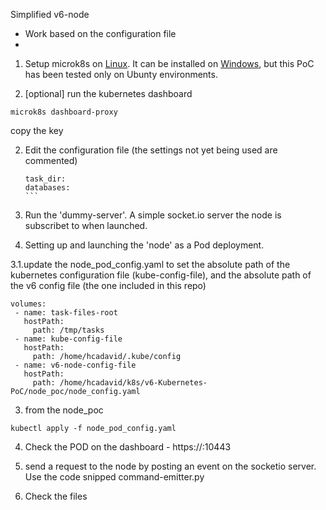 

Simplified v6-node

- Work based on the configuration file
- 



1. Setup microk8s on [Linux](https://ubuntu.com/tutorials/install-a-local-kubernetes-with-microk8s#1-overview). It can be installed on [Windows](https://microk8s.io/docs/install-windows), but this PoC has been tested only on Ubunty environments.

2. [optional] run the kubernetes dashboard

```
microk8s dashboard-proxy
```
copy the key


2. Edit the configuration file (the settings not yet being used are commented)

    ````
    task_dir:
    databases:
    ```

2. Run the 'dummy-server'. A simple socket.io server the node is subscribet to when launched. 

3. Setting up and launching the 'node' as a Pod deployment.

3.1.update the node_pod_config.yaml to set the absolute path of the kubernetes configuration file (kube-config-file), and the absolute path of the v6 config file (the one included in this repo)

```
volumes:
 - name: task-files-root
   hostPath:
     path: /tmp/tasks
 - name: kube-config-file
   hostPath:
     path: /home/hcadavid/.kube/config   
 - name: v6-node-config-file
   hostPath:
     path: /home/hcadavid/k8s/v6-Kubernetes-PoC/node_poc/node_config.yaml
```
 

3. from the node_poc

```
kubectl apply -f node_pod_config.yaml
```

4. Check the POD on the dashboard - https://<hostname>:10443

5. send a request to the node by posting an event on the socketio server. Use the code snipped command-emitter.py

6. Check the files